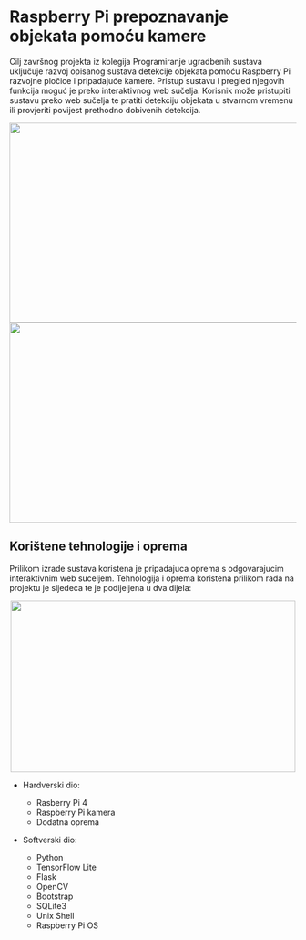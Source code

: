 # Raspberry Pi prepoznavanje objekata pomoću kamere

Cilj završnog projekta iz kolegija Programiranje ugradbenih sustava uključuje razvoj opisanog sustava detekcije objekata pomoću Raspberry Pi razvojne pločice i pripadajuće kamere. Pristup sustavu i pregled njegovih funkcija moguć je preko interaktivnog web sučelja. Korisnik može pristupiti sustavu preko web sučelja te pratiti detekciju objekata u stvarnom vremenu ili provjeriti povijest prethodno dobivenih detekcija.
<p align="center">
   <img align="center" width="600" height="350" src="https://i.postimg.cc/wMFjzW1X/361081553-7040259486004540-8415589241710469645-n.png">

  
   <img align="center" width="600" height="350" src="https://i.postimg.cc/hGqWCLjc/361150919-1264475324178555-7904041595299353596-n.png">
</p>

## Korištene tehnologije i oprema

Prilikom izrade sustava koristena je pripadajuca oprema s odgovarajucim interaktivnim
web suceljem. Tehnologija i oprema koristena prilikom rada na projektu je sljedeca te je
podijeljena u dva dijela:

<p align="center">
  <img align="center" width="500" height="300" src="https://i.postimg.cc/W1Txg2f1/358783038-1046020956572762-1906289841692374021-n.jpg">
</p>


+ Hardverski dio:
    + Rasberry Pi 4
    + Raspberry Pi kamera
    + Dodatna oprema

+ Softverski dio:
    +  Python 
    +  TensorFlow Lite
    +  Flask
    +  OpenCV
    +  Bootstrap
    +  SQLite3 
    +  Unix Shell
    +  Raspberry Pi OS
